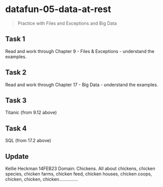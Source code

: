 # datafun-05-data-at-rest

> Practice with Files and Exceptions and Big Data
## Task 1 

Read and work through Chapter 9 - Files & Exceptions - understand the examples. 

## Task 2 

Read and work through Chapter 17 - Big Data - understand the examples.

## Task 3 

Titanic (from 9.12 above)

## Task 4

SQL (from 17.2 above)

## Update
Kellie Heckman
14FEB23
Domain: Chickens. All about chickens, chicken species, chicken farms, chicken feed, chicken houses, chicken coops, chicken, chicken, chicken...............